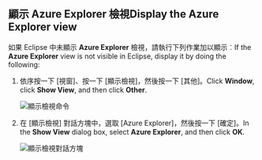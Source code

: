 ## <a name="display-the-azure-explorer-view"></a><span data-ttu-id="c35ba-101">顯示 Azure Explorer 檢視</span><span class="sxs-lookup"><span data-stu-id="c35ba-101">Display the Azure Explorer view</span></span>

<span data-ttu-id="c35ba-102">如果 Eclipse 中未顯示 **Azure Explorer** 檢視，請執行下列作業加以顯示︰</span><span class="sxs-lookup"><span data-stu-id="c35ba-102">If the **Azure Explorer** view is not visible in Eclipse, display it by doing the following:</span></span>

1. <span data-ttu-id="c35ba-103">依序按一下 [視窗]、按一下 [顯示檢視]，然後按一下 [其他]。</span><span class="sxs-lookup"><span data-stu-id="c35ba-103">Click **Window**, click **Show View**, and then click **Other**.</span></span>

   ![顯示檢視命令](../media/azure-toolkit-for-eclipse-show-azure-explorer/show-az-exp-01.png)

2. <span data-ttu-id="c35ba-105">在 [顯示檢視] 對話方塊中，選取 [Azure Explorer]，然後按一下 [確定]。</span><span class="sxs-lookup"><span data-stu-id="c35ba-105">In the **Show View** dialog box, select **Azure Explorer**, and then click **OK**.</span></span>

   ![顯示檢視對話方塊](../media/azure-toolkit-for-eclipse-show-azure-explorer/show-az-exp-02.png)

